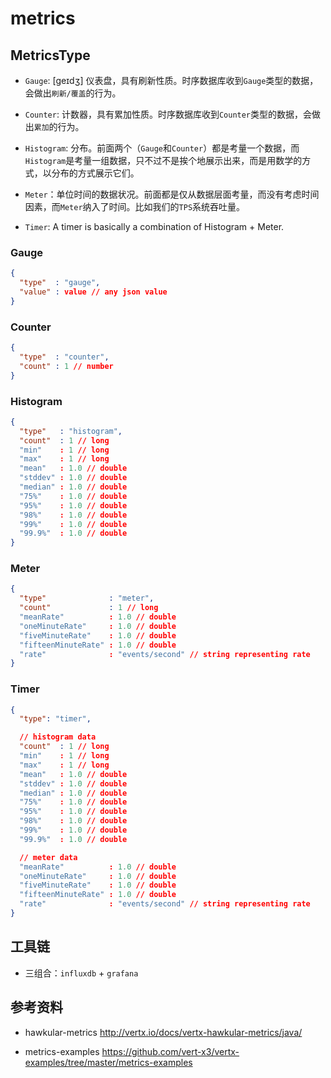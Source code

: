 # metrics

## MetricsType

- ``Gauge``:  [geɪdʒ] 仪表盘，具有刷新性质。时序数据库收到``Gauge``类型的数据，会做出``刷新/覆盖``的行为。

- ``Counter``: 计数器，具有累加性质。时序数据库收到``Counter``类型的数据，会做出``累加``的行为。

- ``Histogram``: 分布。前面两个（``Gauge``和``Counter``）都是考量一个数据，而``Histogram``是考量一组数据，只不过不是挨个地展示出来，而是用数学的方式，以分布的方式展示它们。

- ``Meter``：单位时间的数据状况。前面都是仅从数据层面考量，而没有考虑时间因素，而``Meter``纳入了时间。比如我们的``TPS``系统吞吐量。

- ``Timer``: A timer is basically a combination of Histogram + Meter.

### Gauge

``` json
{
  "type"  : "gauge",
  "value" : value // any json value
}
```

### Counter

``` json
{
  "type"  : "counter",
  "count" : 1 // number
}
```

### Histogram

``` json
{
  "type"   : "histogram",
  "count"  : 1 // long
  "min"    : 1 // long
  "max"    : 1 // long
  "mean"   : 1.0 // double
  "stddev" : 1.0 // double
  "median" : 1.0 // double
  "75%"    : 1.0 // double
  "95%"    : 1.0 // double
  "98%"    : 1.0 // double
  "99%"    : 1.0 // double
  "99.9%"  : 1.0 // double
}
```

### Meter

``` json
{
  "type"              : "meter",
  "count"             : 1 // long
  "meanRate"          : 1.0 // double
  "oneMinuteRate"     : 1.0 // double
  "fiveMinuteRate"    : 1.0 // double
  "fifteenMinuteRate" : 1.0 // double
  "rate"              : "events/second" // string representing rate
}

```

### Timer

``` json
{
  "type": "timer",

  // histogram data
  "count"  : 1 // long
  "min"    : 1 // long
  "max"    : 1 // long
  "mean"   : 1.0 // double
  "stddev" : 1.0 // double
  "median" : 1.0 // double
  "75%"    : 1.0 // double
  "95%"    : 1.0 // double
  "98%"    : 1.0 // double
  "99%"    : 1.0 // double
  "99.9%"  : 1.0 // double

  // meter data
  "meanRate"          : 1.0 // double
  "oneMinuteRate"     : 1.0 // double
  "fiveMinuteRate"    : 1.0 // double
  "fifteenMinuteRate" : 1.0 // double
  "rate"              : "events/second" // string representing rate
}

```


## 工具链

- 三组合：``influxdb`` + ``grafana``



## 参考资料

- hawkular-metrics
http://vertx.io/docs/vertx-hawkular-metrics/java/

- metrics-examples
https://github.com/vert-x3/vertx-examples/tree/master/metrics-examples
